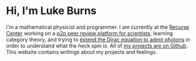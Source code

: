 # Hi, I'm Luke Burns

I'm a mathematical physicist and programmer. I am currently at the [Recurse Center](https://recurse.com/) working on a [p2p peer review platform for scientists](https://github.com/lukeburns/peer-review), learning category theory, and trying to [extend the Dirac equation to admit photons](https://github.com/lukeburns/dirac) in order to understand what the heck spin is. All of [my projects are on Github](https://github.com/lukeburns). This website contains writings about my projects and feelings.